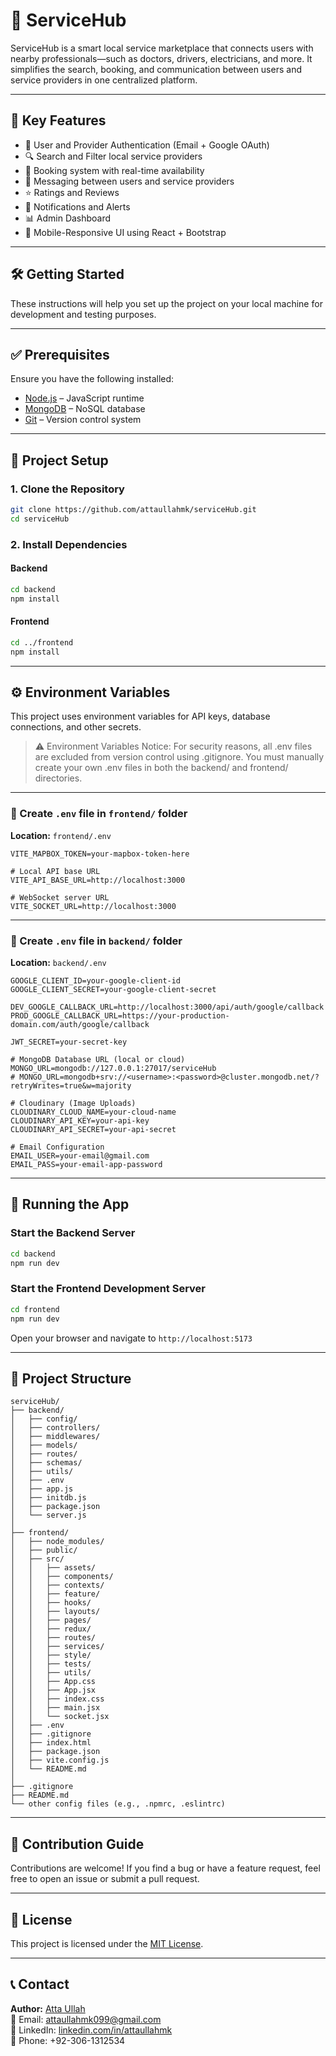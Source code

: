 # 🚀 ServiceHub

ServiceHub is a smart local service marketplace that connects users with nearby professionals—such as doctors, drivers, electricians, and more. It simplifies the search, booking, and communication between users and service providers in one centralized platform.

---

## 📌 Key Features

- 👤 User and Provider Authentication (Email + Google OAuth)
- 🔍 Search and Filter local service providers
- 📅 Booking system with real-time availability
- 💬 Messaging between users and service providers
- ⭐ Ratings and Reviews
- 🔔 Notifications and Alerts
- 📊 Admin Dashboard
- 📱 Mobile-Responsive UI using React + Bootstrap

---

## 🛠️ Getting Started

These instructions will help you set up the project on your local machine for development and testing purposes.

---

## ✅ Prerequisites

Ensure you have the following installed:

- [Node.js](https://nodejs.org/) – JavaScript runtime
- [MongoDB](https://www.mongodb.com/) – NoSQL database
- [Git](https://git-scm.com/) – Version control system

---

## 📁 Project Setup

### 1. Clone the Repository

```bash
git clone https://github.com/attaullahmk/serviceHub.git
cd serviceHub
```

### 2. Install Dependencies

#### Backend

```bash
cd backend
npm install
```

#### Frontend

```bash
cd ../frontend
npm install
```

---

## ⚙️ Environment Variables

This project uses environment variables for API keys, database connections, and other secrets.

> ⚠️ Environment Variables Notice:
For security reasons, all .env files are excluded from version control using .gitignore.
You must manually create your own .env files in both the backend/ and frontend/ directories.



---

### 🔐 Create `.env` file in `frontend/` folder

**Location:** `frontend/.env`

```env
VITE_MAPBOX_TOKEN=your-mapbox-token-here

# Local API base URL
VITE_API_BASE_URL=http://localhost:3000

# WebSocket server URL
VITE_SOCKET_URL=http://localhost:3000
```

---

### 🔐 Create `.env` file in `backend/` folder

**Location:** `backend/.env`

```env
GOOGLE_CLIENT_ID=your-google-client-id
GOOGLE_CLIENT_SECRET=your-google-client-secret

DEV_GOOGLE_CALLBACK_URL=http://localhost:3000/api/auth/google/callback
PROD_GOOGLE_CALLBACK_URL=https://your-production-domain.com/auth/google/callback

JWT_SECRET=your-secret-key

# MongoDB Database URL (local or cloud)
MONGO_URL=mongodb://127.0.0.1:27017/serviceHub
# MONGO_URL=mongodb+srv://<username>:<password>@cluster.mongodb.net/?retryWrites=true&w=majority

# Cloudinary (Image Uploads)
CLOUDINARY_CLOUD_NAME=your-cloud-name
CLOUDINARY_API_KEY=your-api-key
CLOUDINARY_API_SECRET=your-api-secret

# Email Configuration
EMAIL_USER=your-email@gmail.com
EMAIL_PASS=your-email-app-password
```

---

## 🚀 Running the App

### Start the Backend Server

```bash
cd backend
npm run dev
```

### Start the Frontend Development Server

```bash
cd frontend
npm run dev
```

Open your browser and navigate to `http://localhost:5173`

---

## 🧭 Project Structure

```
serviceHub/
├── backend/
│   ├── config/
│   ├── controllers/
│   ├── middlewares/
│   ├── models/
│   ├── routes/
│   ├── schemas/
│   ├── utils/
│   ├── .env
│   ├── app.js
│   ├── initdb.js
│   ├── package.json
│   └── server.js
│
├── frontend/
│   ├── node_modules/
│   ├── public/
│   ├── src/
│   │   ├── assets/
│   │   ├── components/
│   │   ├── contexts/
│   │   ├── feature/
│   │   ├── hooks/
│   │   ├── layouts/
│   │   ├── pages/
│   │   ├── redux/
│   │   ├── routes/
│   │   ├── services/
│   │   ├── style/
│   │   ├── tests/
│   │   ├── utils/
│   │   ├── App.css
│   │   ├── App.jsx
│   │   ├── index.css
│   │   ├── main.jsx
│   │   └── socket.jsx
│   ├── .env
│   ├── .gitignore
│   ├── index.html
│   ├── package.json
│   ├── vite.config.js
│   └── README.md
│
├── .gitignore
├── README.md
└── other config files (e.g., .npmrc, .eslintrc)

```

---

## 🙌 Contribution Guide

Contributions are welcome!
If you find a bug or have a feature request, feel free to open an issue or submit a pull request.

---

## 📄 License

This project is licensed under the [MIT License](LICENSE).

---

## 📞 Contact

**Author:** [Atta Ullah](https://github.com/attaullahmk)  
📧 Email: [attaullahmk099@gmail.com](mailto:attaullahmk099@gmail.com)  
🔗 LinkedIn: [linkedin.com/in/attaullahmk](https://www.linkedin.com/in/attaullahmk)  
📱 Phone: +92-306-1312534
